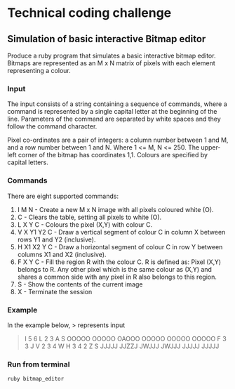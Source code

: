 # Technical coding challenge

## Simulation of basic interactive Bitmap editor

Produce a ruby program that simulates a basic interactive bitmap editor.
Bitmaps are represented as an M x N matrix of pixels with each element
representing a colour.

### Input

The input consists of a string containing a sequence of commands, where
a command is represented by a single capital letter at the beginning of the line.
Parameters of the command are separated by white spaces and they follow the command character.

Pixel co-ordinates are a pair of integers: a column number between 1 and M, and a row number
between 1 and N. Where 1 <= M, N <= 250. The upper-left corner of the
bitmap has coordinates 1,1. Colours are specified by capital letters.

### Commands

There are eight supported commands:

1. I M N - Create a new M x N image with all pixels coloured white (O).
2. C - Clears the table, setting all pixels to white (O).
3. L X Y C - Colours the pixel (X,Y) with colour C.
4. V X Y1 Y2 C - Draw a vertical segment of colour C in column X between rows Y1 and Y2 (inclusive).
5. H X1 X2 Y C - Draw a horizontal segment of colour C in row Y between columns X1 and X2 (inclusive).
6. F X Y C - Fill the region R with the colour C. R is defined as: Pixel (X,Y) belongs to R. Any other pixel which is the same colour as (X,Y) and shares a common side with any pixel in R also belongs to this region.
7. S - Show the contents of the current image
8. X - Terminate the session

### Example

In the example below, > represents input

 > I 5 6
 > L 2 3 A
 > S
 OOOOO
 OOOOO
 OAOOO
 OOOOO
 OOOOO
 OOOOO
 > F 3 3 J
 > V 2 3 4 W
 > H 3 4 2 Z
 > S
 JJJJJ
 JJZZJ
 JWJJJ
 JWJJJ
 JJJJJ
 JJJJJ

 ### Run from terminal

 `ruby bitmap_editor`
